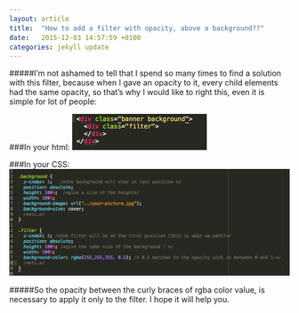 ```yaml
---
layout: article
title:  "How to add a filter with opacity, above a background??"
date:   2015-12-03 14:57:59 +0100
categories: jekyll update
---
```

#####I’m not ashamed to tell that I spend so many times to find a solution with this filter, because when I gave an opacity to it, every child elements had the same opacity, so that’s why I would like to right this, even it is simple for lot of people:

###In your html:
![Text editor](/images/filterhtml.png)

###In your CSS:
![Text editor](/images/filtercss.png)


#####So the opacity between the curly braces of rgba color value, is necessary to apply it only to the filter. I hope it will help you.
